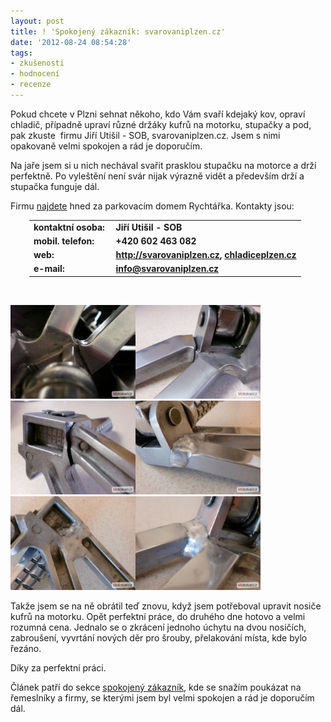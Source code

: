 ```yaml
---
layout: post
title: ! 'Spokojený zákazník: svarovaniplzen.cz'
date: '2012-08-24 08:54:28'
tags:
- zkušenosti
- hodnocení
- recenze
---
```

Pokud chcete v Plzni sehnat někoho, kdo Vám svaří kdejaký kov, opraví chladič, případně upraví různé držáky kufrů na motorku, stupačky a pod, pak zkuste  firmu Jiří Utišil - SOB, svarovaniplzen.cz. Jsem s nimi opakovaně velmi spokojen a rád je doporučím.

<p>Na jaře jsem si u nich nechával svařit prasklou stupačku na motorce a drží perfektně. Po vyleštění není svár nijak výrazně vidět a především drží a stupačka funguje dál. </p>
<p>Firmu <a href="https://maps.google.com/maps?q=49.750201,13.381959&num=1&t=h&z=20">najdete</a> hned za parkovacím domem Rychtářka. Kontakty jsou: </p>
<table style="margin-left: 30px;">
<tbody>
<tr>
<td><strong>kontaktní osoba: </strong></td>
<td><strong>Jiří Utišil - SOB</strong></td>
</tr>
<tr>
<td><strong>mobil. telefon:</strong></td>
<td><strong>+420 602 463 082</strong></td>
</tr>
<tr>
<td><strong>web:</strong></td>
<td><strong><a href="http://svarovaniplzen.cz">http://svarovaniplzen.cz</a>, <a href="http://chladiceplzen.cz/">chladiceplzen.cz</a></strong></td>
</tr>
<tr>
<td><strong>e-mail:</strong></td>
<td><strong><a href="mailto:info@svarovaniplzen.cz">info@svarovaniplzen.cz</a></strong></td>
</tr>
</tbody>
</table>
<p> </p>
<p><img src="/images/129.jpg" alt="" width="200" height="150" /><img src="/images/130.jpg" alt="" width="200" height="150" /><img src="/images/131.jpg" alt="" width="200" height="150" /><img src="/images/132.jpg" alt="" width="200" height="150" /><img src="/images/133.jpg" alt="" width="200" height="150" /><img src="/images/134.jpg" alt="" width="200" height="150" /></p>
<p>Takže jsem se na ně obrátil teď znovu, když jsem potřeboval upravit nosiče kufrů na motorku. Opět perfektní práce, do druhého dne hotovo a velmi rozumná cena. Jednalo se o zkrácení jednoho úchytu na dvou nosičích, zabroušení, vyvrtání nových děr pro šrouby, přelakování místa, kde bylo řezáno. </p>
<p>Díky za perfektní práci.</p>
<p>Článek patří do sekce <a href="http://www.tomas-dvorak.cz/kategorie/spokojeny-zakaznik/">spokojený zákazník</a>, kde se snažím poukázat na řemeslníky a firmy, se kterými jsem byl velmi spokojen a rád je doporučím dál.</p>
